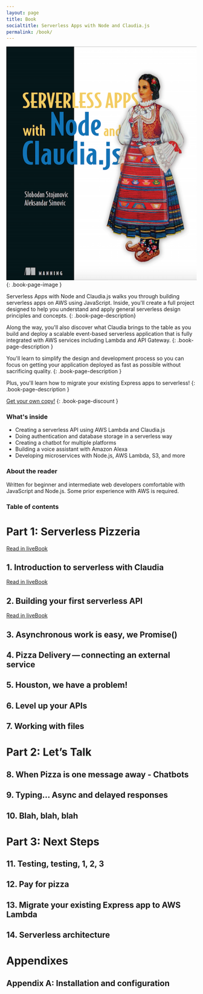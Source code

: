```yaml
---
layout: page
title: Book
socialtitle: Serverless Apps with Node and Claudia.js
permalink: /book/
---
```


![Serverless Apps with Node and Claudia.js](/images/serverless-apps-node-claudia-book-cover.png)
{: .book-page-image }

Serverless Apps with Node and Claudia.js walks you through building serverless apps on AWS using JavaScript. Inside, you'll create a full project designed to help you understand and apply general serverless design principles and concepts.
{: .book-page-description}

Along the way, you'll also discover what Claudia brings to the table as you build and deploy a scalable event-based serverless application that is fully integrated with AWS services including Lambda and API Gateway.
{: .book-page-description }

You'll learn to simplify the design and development process so you can focus on getting your application deployed as fast as possible without sacrificing quality.
{: .book-page-description }

Plus, you'll learn how to migrate your existing Express apps to serverless!
{: .book-page-description }

<a id="book-buy-btn" href="https://www.manning.com/books/serverless-apps-with-node-and-claudiajs">Get your own copy!</a>
{: .book-page-discount }

### What's inside

- Creating a serverless API using AWS Lambda and Claudia.js
- Doing authentication and database storage in a serverless way
- Creating a chatbot for multiple platforms
- Building a voice assistant with Amazon Alexa
- Developing microservices with Node.js, AWS Lambda, S3, and more

### About the reader

Written for beginner and intermediate web developers comfortable with JavaScript and Node.js. Some prior experience with AWS is required.

### Table of contents

<div class="toc">
  <h1 id="part_id_1" class="sect0">Part 1: Serverless Pizzeria</h1>
  <div class="sect1 available free">
    <span class="book_actions">
    <a class="view-in-livebook" href="https://livebook.manning.com/#!/book/serverless-apps-with-node-and-claudiajs/chapter-1/" title="Read in liveBook" target="_blank">
    <span class="fa fa-eye"></span>
    <span class="sr-only">Read in liveBook</span>
    </a>
    </span>
    <h2 id="chapter_id_1" data-toggle="tooltip" data-placement="left" title="" data-original-title="Available">1. Introduction to serverless with Claudia<a href="#downloads" class="download-link"><span class="free-badge"></span></a></h2>
  </div>
  <div class="sect1 available">
    <span class="book_actions"><a class="view-in-livebook" href="https://livebook.manning.com/#!/book/serverless-apps-with-node-and-claudiajs/chapter-2/" title="Read in liveBook" target="_blank"><span class="fa fa-eye"></span><span class="sr-only">Read in liveBook</span></a></span>
    <h2 id="chapter_id_2" data-toggle="tooltip" data-placement="left" title="" data-original-title="Available">2. Building your first serverless API</h2>
  </div>
  <div class="sect1 available">
    <span class="book_actions"><a class="view-in-livebook" href="https://livebook.manning.com/#!/book/serverless-apps-with-node-and-claudiajs/chapter-3/" title="Read in liveBook" target="_blank"><span class="fa fa-eye"></span><span class="sr-only">Read in liveBook</span></a></span>
    <h2 id="chapter_id_3" data-toggle="tooltip" data-placement="left" title="" data-original-title="Available">3. Asynchronous work is easy, we Promise()</h2>
  </div>
  <div class="sect1">
    <h2 id="chapter_id_4">4. Pizza Delivery — connecting an external service</h2>
    <div class="sectionbody hidden-toc">
    </div>
  </div>
  <div class="sect1">
    <h2 id="chapter_id_5">5. Houston, we have a problem!</h2>
    <div class="sectionbody hidden-toc">
    </div>
  </div>
  <div class="sect1">
    <h2 id="chapter_id_6">6. Level up your APIs</h2>
    <div class="sectionbody hidden-toc">
    </div>
  </div>
  <div class="sect1">
    <h2 id="chapter_id_7">7. Working with files</h2>
    <div class="sectionbody hidden-toc">
    </div>
  </div>
  <h1 id="part_id_2" class="sect0">Part 2: Let’s Talk</h1>
  <div class="sect1">
    <h2 id="chapter_id_8">8. When Pizza is one message away - Chatbots</h2>
    <div class="sectionbody hidden-toc">
    </div>
  </div>
  <div class="sect1">
    <h2 id="chapter_id_9">9. Typing… Async and delayed responses</h2>
    <div class="sectionbody hidden-toc">
    </div>
  </div>
  <div class="sect1">
    <h2 id="chapter_id_10">10. Blah, blah, blah</h2>
    <div class="sectionbody hidden-toc">
    </div>
  </div>
  <h1 id="part_id_3" class="sect0">Part 3: Next Steps</h1>
  <div class="sect1">
    <h2 id="chapter_id_11">11. Testing, testing, 1, 2, 3</h2>
    <div class="sectionbody hidden-toc">
    </div>
  </div>
  <div class="sect1">
    <h2 id="chapter_id_12">12. Pay for pizza</h2>
    <div class="sectionbody hidden-toc">
    </div>
  </div>
  <div class="sect1">
    <h2 id="chapter_id_13">13. Migrate your existing Express app to AWS Lambda</h2>
    <div class="sectionbody hidden-toc">
    </div>
  </div>
  <div class="sect1">
    <h2 id="chapter_id_14">14. Serverless architecture</h2>
    <div class="sectionbody hidden-toc">
    </div>
  </div>
  <h1 id="part" class="sect0">Appendixes</h1>
  <div class="sect1 available">
    <h2 id="_installation_and_configuration" data-toggle="tooltip" data-placement="left" title="" data-original-title="Available">Appendix A: Installation and configuration</h2>
  </div>
</div>
